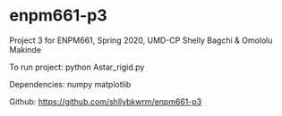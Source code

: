 # enpm661-p3
Project 3 for ENPM661, Spring 2020, UMD-CP
Shelly Bagchi & Omololu Makinde

To run project:
python Astar_rigid.py

Dependencies:
numpy
matplotlib

Github:  https://github.com/shllybkwrm/enpm661-p3
